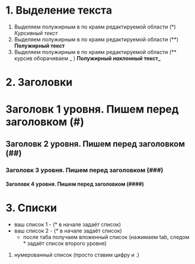 # 1. Выделение текста

1. Выделяем полужирным в по краям редактируемой области (*) *Курсивный текст*
2. Выделяем полужирным в по краям редактируемой области (**) **Полужирный текст**
3. Выделяем полужирным в по краям редактируемой области (** курсив оборачиваем _ ) **Полужирный _наклонный_ текст_**

# 2. Заголовки

# Заголовк 1 уровня. Пишем перед заголовком (#) 
## Заголовк 2 уровня. Пишем перед заголовком (##)
### Заголовк 3 уровня. Пишем перед заголовком (###)
#### Заголовк 4 уровня. Пишем перед заголовком (####)

# 3. Списки

* ваш список 1 - (* в начале задаёт список)
* ваш список 2 - (* в начале задаёт список)
    * после таба получаем вложенный список (нажимаем tab, следом * задаёт список второго уровня)

1. нумерованный список (просто ставим цифру и .)